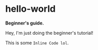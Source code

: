 # hello-world
**Beginner's guide.**

Hey, I'm just doing the beginner's tutorial!

This is some `Inline Code lol`.
